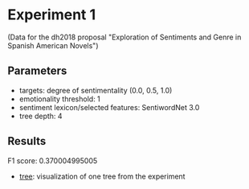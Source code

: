 Experiment 1
==============================================
(Data for the dh2018 proposal "Exploration of Sentiments and Genre in Spanish American Novels") 

## Parameters

* targets: degree of sentimentality (0.0, 0.5, 1.0)
* emotionality threshold: 1
* sentiment lexicon/selected features: SentiwordNet 3.0
* tree depth: 4

## Results

F1 score: 0.370004995005

* [tree](tree): visualization of one tree from the experiment





